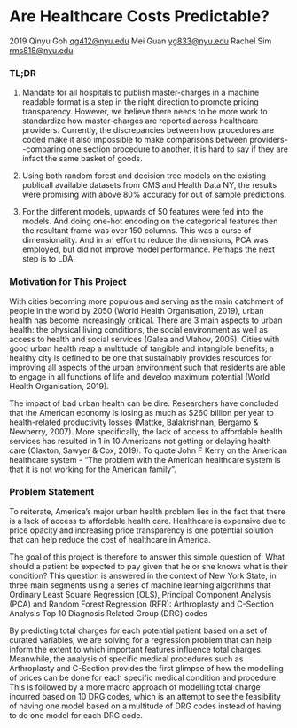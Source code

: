# Are Healthcare Costs Predictable?
2019
Qinyu Goh <qg412@nyu.edu>
Mei Guan <yg833@nyu.edu>
Rachel Sim <rms818@nyu.edu> 

### TL;DR

1. Mandate for all hospitals to publish master-charges in a machine readable format is a step in the right direction to promote pricing transparency. However, we believe there needs to be more work to standardize how master-charges are reported across healthcare providers. Currently, the discrepancies between how procedures are coded make it also impossible to make comparisons between providers--comparing one section procedure to another, it is hard to say if they are infact the same basket of goods. 

2. Using both random forest and decision tree models on the existing publicall available datasets from CMS and Health Data NY, the results were promising with above 80% accuracy for out of sample predictions.

3. For the different models, upwards of 50 features were fed into the models. And doing one-hot encoding on the categorical features then the resultant frame was over 150 columns. This was a curse of dimensionality. And in an effort to reduce the dimensions, PCA was employed, but did not improve model performance. Perhaps the next step is to LDA.

### Motivation for This Project
With cities becoming more populous and serving as the main catchment of people in the world by 2050 (World Health Organisation, 2019), urban health has become increasingly critical. There are 3 main aspects to urban health: the physical living conditions, the social environment as well as access to health and social services (Galea and Vlahov, 2005). Cities with good urban health reap a multitude of tangible and intangible benefits; a healthy city is defined to be one that sustainably provides resources for improving all aspects of the urban environment such that residents are able to engage in all functions of life and develop maximum potential (World Health Organisation, 2019). 

The impact of bad urban health can be dire. Researchers have concluded that the American economy is losing as much as $260 billion per year to health-related productivity losses (Mattke, Balakrishnan, Bergamo & Newberry, 2007). More specifically, the lack of access to affordable health services has resulted in 1 in 10 Americans not getting or delaying health care (Claxton, Sawyer & Cox, 2019). To quote John F Kerry on the American healthcare system - “The problem with the American healthcare system is that it is not working for the American family”. 

### Problem Statement

To reiterate, America’s major urban health problem lies in the fact that there is a lack of access to affordable health care. Healthcare is expensive due to price opacity and increasing price transparency is one potential solution that can help reduce the cost of healthcare in America. 

The goal of this project is therefore to answer this simple question of: What should a patient be expected to pay given that he or she knows what is their condition? This question is answered in the context of New York State, in three main segments using a series of machine learning algorithms that   Ordinary Least Square Regression (OLS), Principal Component Analysis (PCA) and Random Forest Regression (RFR):
Arthroplasty and C-Section Analysis
Top 10 Diagnosis Related Group (DRG) codes

By predicting total charges for each potential patient based on a set of curated variables, we are solving for a regression problem that can help inform the extent to which important features influence total charges. Meanwhile, the analysis of specific medical procedures such as Arthroplasty and C-Section provides the first glimpse of how the modelling of prices can be done for each specific medical condition and procedure. This is followed by a more macro approach of modelling total charge incurred based on 10 DRG codes, which is an attempt to see the feasibility of having one model based on a multitude of DRG codes instead of having to do one model for each DRG code. 
